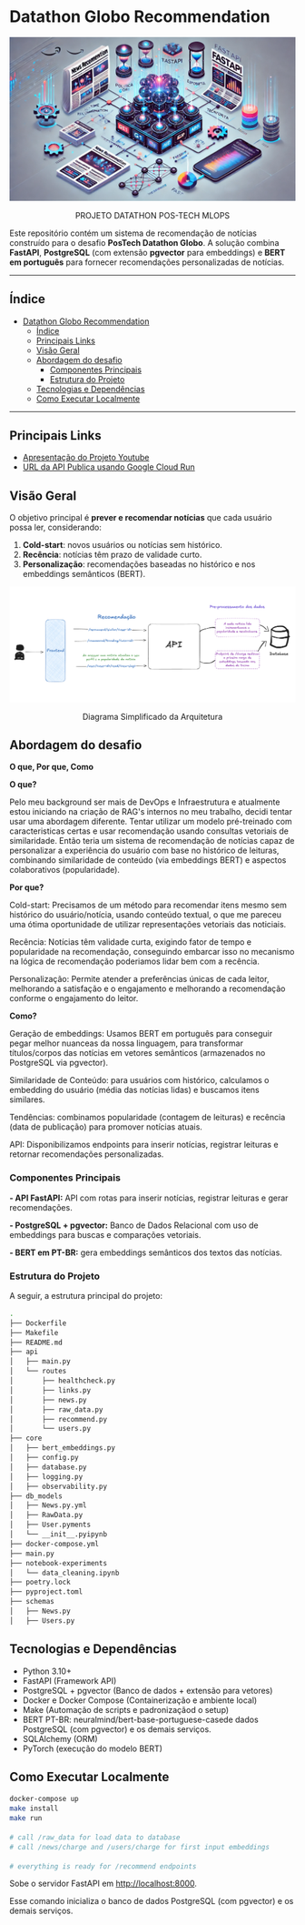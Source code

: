 # Datathon Globo Recommendation

<p align="center">
  <img src="assets/readme-banner.webp">
  <p align="center">
  PROJETO DATATHON POS-TECH MLOPS
  </p>
</p>

Este repositório contém um sistema de recomendação de notícias construído para o desafio **PosTech Datathon Globo**. A solução combina **FastAPI**, **PostgreSQL** (com extensão **pgvector** para embeddings) e **BERT em português** para fornecer recomendações personalizadas de notícias.

---

## Índice

- [Datathon Globo Recommendation](#datathon-globo-recommendation)
  - [Índice](#índice)
  - [Principais Links](#principais-links)
  - [Visão Geral](#visão-geral)
  - [Abordagem do desafio](#abordagem-do-desafio)
    - [Componentes Principais](#componentes-principais)
    - [Estrutura do Projeto](#estrutura-do-projeto)
  - [Tecnologias e Dependências](#tecnologias-e-dependências)
  - [Como Executar Localmente](#como-executar-localmente)

---

## Principais Links

- [Apresentação do Projeto Youtube](https://youtu.be/gToJFxV3N1I)
- [URL da API Publica usando Google Cloud Run](https://datathon-api-globo-recommender-916602653960.us-central1.run.app/docs)

## Visão Geral

O objetivo principal é **prever e recomendar notícias** que cada usuário possa ler, considerando:

1. **Cold-start**: novos usuários ou notícias sem histórico.
2. **Recência**: notícias têm prazo de validade curto.
3. **Personalização**: recomendações baseadas no histórico e nos embeddings semânticos (BERT).

<p align="center">
  <img src="assets/image.png">
  <p align="center">
  Diagrama Simplificado da Arquitetura
  </p>
</p>

## Abordagem do desafio

**O que, Por que, Como**

**O que?**

Pelo meu background ser mais de DevOps e Infraestrutura e atualmente estou iniciando na criação de RAG's internos no meu trabalho, decidi tentar usar uma abordagem diferente. Tentar utilizar um modelo pré-treinado com caracteristicas certas e usar recomendação usando consultas vetoriais de similaridade. Então teria um sistema de recomendação de notícias capaz de personalizar a experiência do usuário com base no histórico de leituras, combinando similaridade de conteúdo (via embeddings BERT) e aspectos colaborativos (popularidade).

**Por que?**

Cold-start: Precisamos de um método para recomendar itens mesmo sem histórico do usuário/notícia, usando conteúdo textual, o que me pareceu uma ótima oportunidade de utilizar representações vetoriais das noticiais.

Recência: Notícias têm validade curta, exigindo fator de tempo e popularidade na recomendação, conseguindo embarcar isso no mecanismo na lógica de recomendação poderiamos lidar bem com a recência.

Personalização: Permite atender a preferências únicas de cada leitor, melhorando a satisfação e o
engajamento e melhorando a recomendação conforme o engajamento do leitor.

**Como?**

Geração de embeddings: Usamos BERT em português para conseguir pegar melhor nuanceas da nossa linguagem, para transformar títulos/corpos das notícias em vetores semânticos (armazenados no PostgreSQL via pgvector).

Similaridade de Conteúdo: para usuários com histórico, calculamos o embedding do usuário (média das notícias lidas) e buscamos itens similares.

Tendências: combinamos popularidade (contagem de leituras) e recência (data de publicação) para promover  notícias atuais.

API: Disponibilizamos endpoints para inserir notícias, registrar leituras e retornar recomendações personalizadas.

### Componentes Principais

**- API FastAPI:** API com rotas para inserir notícias, registrar leituras e gerar recomendações.

**- PostgreSQL + pgvector:** Banco de Dados Relacional com uso de embeddings para buscas e comparações vetoriais.

**- BERT em PT-BR:** gera embeddings semânticos dos textos das notícias.

### Estrutura do Projeto

A seguir, a estrutura principal do projeto:

```bash
.
├── Dockerfile
├── Makefile
├── README.md
├── api
│   ├── main.py
│   └── routes
│       ├── healthcheck.py
│       ├── links.py
│       ├── news.py
│       ├── raw_data.py
│       ├── recommend.py
│       └── users.py
├── core
│   ├── bert_embeddings.py
│   ├── config.py
│   ├── database.py
│   ├── logging.py
│   ├── observability.py
├── db_models
│   ├── News.py.yml
│   ├── RawData.py
│   ├── User.pyments
│   └── __init__.pyipynb
├── docker-compose.yml
├── main.py
├── notebook-experiments
│   └── data_cleaning.ipynb
├── poetry.lock
├── pyproject.toml
├── schemas
│   ├── News.py
│   ├── Users.py
```

## Tecnologias e Dependências

- Python 3.10+
- FastAPI (Framework API)
- PostgreSQL + pgvector (Banco de dados + extensão para vetores)
- Docker e Docker Compose (Containerização e ambiente local)
- Make (Automação de scripts e padronizaçãod o setup)
- BERT PT-BR: neuralmind/bert-base-portuguese-casede dados PostgreSQL (com pgvector) e os demais serviços.
- SQLAlchemy (ORM)
- PyTorch (execução do modelo BERT)

## Como Executar Localmente

```bash
docker-compose up
make install
make run

# call /raw_data for load data to database
# call /news/charge and /users/charge for first input embeddings

# everything is ready for /recommend endpoints
```

Sobe o servidor FastAPI em <http://localhost:8000>.

Esse comando inicializa o banco de dados PostgreSQL (com pgvector) e os demais serviços.
